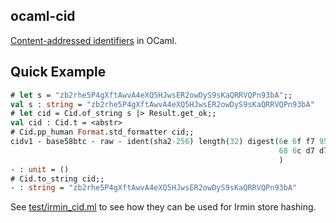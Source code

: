 ocaml-cid
---------

[Content-addressed identifiers](https://docs.ipfs.io/concepts/content-addressing/) in OCaml.


## Quick Example

```ocaml
# let s = "zb2rhe5P4gXftAwvA4eXQ5HJwsER2owDyS9sKaQRRVQPn93bA";;
val s : string = "zb2rhe5P4gXftAwvA4eXQ5HJwsER2owDyS9sKaQRRVQPn93bA"
# let cid = Cid.of_string s |> Result.get_ok;;
val cid : Cid.t = <abstr>
# Cid.pp_human Format.std_formatter cid;;
cidv1 - base58btc - raw - ident(sha2-256) length(32) digest(6e 6f f7 95 0a 36 18 7a  80 16 13 42 6e 85 8d ce
                                                            68 6c d7 d7 e3 c0 fc 42  ee 03 30 07 2d 24 5c 95
                                                            )
- : unit = ()
# Cid.to_string cid;;
- : string = "zb2rhe5P4gXftAwvA4eXQ5HJwsER2owDyS9sKaQRRVQPn93bA"
```

See [test/irmin_cid.ml](https://github.com/patricoferris/ocaml-cid/blob/main/test/irmin_cid.ml) to see how they can be used for Irmin store hashing.
